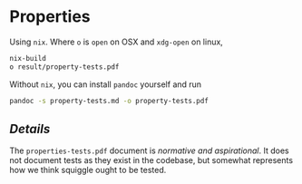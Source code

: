 # Properties

Using `nix`. Where `o` is `open` on OSX and `xdg-open` on linux, 

```sh
nix-build
o result/property-tests.pdf
```

Without `nix`, you can install `pandoc` yourself and run
```sh
pandoc -s property-tests.md -o property-tests.pdf
```

## _Details_

The `properties-tests.pdf` document is _normative and aspirational_. It does not document tests as they exist in the codebase, but somewhat represents how we think squiggle ought to be tested. 
